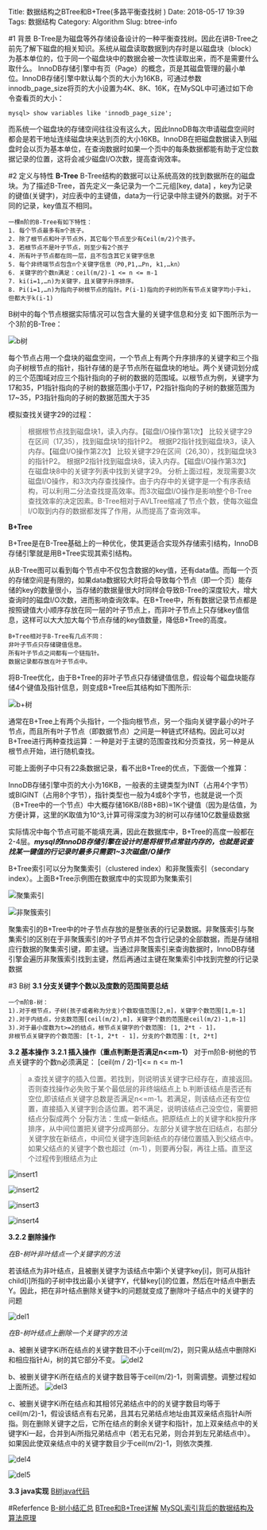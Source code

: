 Title: 数据结构之BTree和B+Tree(多路平衡查找树 )
Date: 2018-05-17 19:39
Tags: 数据结构
Category: Algorithm
Slug: btree-info







#1 背景
B-Tree是为磁盘等外存储设备设计的一种平衡查找树。因此在讲B-Tree之前先了解下磁盘的相关知识。系统从磁盘读取数据到内存时是以磁盘块（block）为基本单位的，位于同一个磁盘块中的数据会被一次性读取出来，而不是需要什么取什么。
InnoDB存储引擎中有页（Page）的概念，页是其磁盘管理的最小单位。InnoDB存储引擎中默认每个页的大小为16KB，可通过参数innodb_page_size将页的大小设置为4K、8K、16K，在MySQL中可通过如下命令查看页的大小：
```
mysql> show variables like 'innodb_page_size';
```

而系统一个磁盘块的存储空间往往没有这么大，因此InnoDB每次申请磁盘空间时都会是若干地址连续磁盘块来达到页的大小16KB。InnoDB在把磁盘数据读入到磁盘时会以页为基本单位，在查询数据时如果一个页中的每条数据都能有助于定位数据记录的位置，这将会减少磁盘I/O次数，提高查询效率。


#2 定义与特性
**B-Tree**
B-Tree结构的数据可以让系统高效的找到数据所在的磁盘块。为了描述B-Tree，首先定义一条记录为一个二元组[key, data] ，key为记录的键值(关键字)，对应表中的主键值，data为一行记录中除主键外的数据。对于不同的记录，key值互不相同。

```
一棵m阶的B-Tree有如下特性： 
1. 每个节点最多有m个孩子。 
2. 除了根节点和叶子节点外，其它每个节点至少有Ceil(m/2)个孩子。 
3. 若根节点不是叶子节点，则至少有2个孩子 
4. 所有叶子节点都在同一层，且不包含其它关键字信息 
5. 每个非终端节点包含n个关键字信息（P0,P1,…Pn, k1,…kn） 
6. 关键字的个数n满足：ceil(m/2)-1 <= n <= m-1 
7. ki(i=1,…n)为关键字，且关键字升序排序。 
8. Pi(i=1,…n)为指向子树根节点的指针。P(i-1)指向的子树的所有节点关键字均小于ki，但都大于k(i-1)
```
B树中的每个节点根据实际情况可以包含大量的关键字信息和分支
如下图所示为一个3阶的B-Tree：

![b树](https://upload-images.jianshu.io/upload_images/10175660-3248451368a5f4d4.jpg?imageMogr2/auto-orient/strip%7CimageView2/2/w/1240)

每个节点占用一个盘块的磁盘空间，一个节点上有两个升序排序的关键字和三个指向子树根节点的指针，指针存储的是子节点所在磁盘块的地址。两个关键词划分成的三个范围域对应三个指针指向的子树的数据的范围域。以根节点为例，关键字为17和35，P1指针指向的子树的数据范围小于17，P2指针指向的子树的数据范围为17~35，P3指针指向的子树的数据范围大于35

模拟查找关键字29的过程：
>根据根节点找到磁盘块1，读入内存。【磁盘I/O操作第1次】
比较关键字29在区间（17,35），找到磁盘块1的指针P2。
根据P2指针找到磁盘块3，读入内存。【磁盘I/O操作第2次】
比较关键字29在区间（26,30），找到磁盘块3的指针P2。
根据P2指针找到磁盘块8，读入内存。【磁盘I/O操作第3次】
在磁盘块8中的关键字列表中找到关键字29。
分析上面过程，发现需要3次磁盘I/O操作，和3次内存查找操作。由于内存中的关键字是一个有序表结构，可以利用二分法查找提高效率。而3次磁盘I/O操作是影响整个B-Tree查找效率的决定因素。B-Tree相对于AVLTree缩减了节点个数，使每次磁盘I/O取到内存的数据都发挥了作用，从而提高了查询效率。


**B+Tree**

B+Tree是在B-Tree基础上的一种优化，使其更适合实现外存储索引结构，InnoDB存储引擎就是用B+Tree实现其索引结构。

从B-Tree图可以看到每个节点中不仅包含数据的key值，还有data值。而每一个页的存储空间是有限的，如果data数据较大时将会导致每个节点（即一个页）能存储的key的数量很小，当存储的数据量很大时同样会导致B-Tree的深度较大，增大查询时的磁盘I/O次数，进而影响查询效率。在B+Tree中，所有数据记录节点都是按照键值大小顺序存放在同一层的叶子节点上，而非叶子节点上只存储key值信息，这样可以大大加大每个节点存储的key值数量，降低B+Tree的高度。

```
B+Tree相对于B-Tree有几点不同：
非叶子节点只存储键值信息。
所有叶子节点之间都有一个链指针。
数据记录都存放在叶子节点中。
```

将B-Tree优化，由于B+Tree的非叶子节点只存储键值信息，假设每个磁盘块能存储4个键值及指针信息，则变成B+Tree后其结构如下图所示:

![b+树](https://upload-images.jianshu.io/upload_images/10175660-c1d98d671cac4520.jpg?imageMogr2/auto-orient/strip%7CimageView2/2/w/1240)

通常在B+Tree上有两个头指针，一个指向根节点，另一个指向关键字最小的叶子节点，而且所有叶子节点（即数据节点）之间是一种链式环结构。因此可以对B+Tree进行两种查找运算：一种是对于主键的范围查找和分页查找，另一种是从根节点开始，进行随机查找。

可能上面例子中只有22条数据记录，看不出B+Tree的优点，下面做一个推算：

InnoDB存储引擎中页的大小为16KB，一般表的主键类型为INT（占用4个字节）或BIGINT（占用8个字节），指针类型也一般为4或8个字节，也就是说一个页（B+Tree中的一个节点）中大概存储16KB/(8B+8B)=1K个键值（因为是估值，为方便计算，这里的K取值为10^3,计算可得深度为3的树可以存储10亿数量级数据

实际情况中每个节点可能不能填充满，因此在数据库中，B+Tree的高度一般都在2-4层。***mysql的InnoDB存储引擎在设计时是将根节点常驻内存的，也就是说查找某一键值的行记录时最多只需要1~3次磁盘I/O操作***

B+Tree索引可以分为聚集索引（clustered index）和非聚簇索引（secondary index）。上面B+Tree示例图在数据库中的实现即为聚集索引

![聚集索引](https://upload-images.jianshu.io/upload_images/10175660-a8b91ccfb9e05f08.png?imageMogr2/auto-orient/strip%7CimageView2/2/w/1240)

![非聚簇索引](https://upload-images.jianshu.io/upload_images/10175660-a2df181e11d23f0d.png?imageMogr2/auto-orient/strip%7CimageView2/2/w/1240)

聚集索引的B+Tree中的叶子节点存放的是整张表的行记录数据。非聚簇索引与聚集索引的区别在于非聚簇索引的叶子节点并不包含行记录的全部数据，而是存储相应行数据的聚集索引键，即主键。当通过非聚簇索引来查询数据时，InnoDB存储引擎会遍历非聚簇索引找到主键，然后再通过主键在聚集索引中找到完整的行记录数据


 #3 B树
**3.1 分支关键字个数以及度数的范围简要总结**
```
一个m阶B-树：
1).对于根节点，子树(孩子或者称为分支)个数取值范围[2,m]，关键字个数范围[1,m-1]
2).对于内结点，分支数范围[ceil(m/2),m]，关键字个数的范围是ceil(m/2)-1,m-1]
3).对于最小度数为t>=2的结点，根节点关键字的个数范围: [1, 2*t - 1]，
非根节点关键字的个数范围: [t-1, 2*t - 1]，分支的个数范围：[t, 2*t]
```


**3.2 基本操作**
**3.2.1 插入操作（重点判断是否满足n<=m-1）**
对于m阶B-树他的节点关键字的个数n必须满足： [ceil(m / 2)-1]<= n <= m-1

>a.查找关键字的插入位置。若找到，则说明该关键字已经存在，直接返回。否则查找操作必失败于某个最低层的非终端结点上
>b.判断该结点是否还有空位,即该结点关键字总数是否满足n<=m-1。若满足，则该结点还有空位置，直接插入关键字到合适位置。若不满足，说明该结点己没空位，需要把结点分裂成两个
>分裂方法：生成一新结点。把原结点上的关键字和k按升序排序，从中间位置把关键字分成两部分。左部分关键字放在旧结点，右部分关键字放在新结点，中间位关键字连同新结点的存储位置插入到父结点中。如果父结点的关键字个数也超过（m-1），则要再分裂，再往上插。直至这个过程传到根结点为止

![insert1](https://upload-images.jianshu.io/upload_images/10175660-bc72c3b2fad1b2b6.jpg?imageMogr2/auto-orient/strip%7CimageView2/2/w/1240)

![insert2](https://upload-images.jianshu.io/upload_images/10175660-d980073e1ecb257f.jpg?imageMogr2/auto-orient/strip%7CimageView2/2/w/1240)

![insert3](https://upload-images.jianshu.io/upload_images/10175660-e9cda2f73087ae02.png?imageMogr2/auto-orient/strip%7CimageView2/2/w/1240)

![insert4](https://upload-images.jianshu.io/upload_images/10175660-dc6a23d31fe01e62.png?imageMogr2/auto-orient/strip%7CimageView2/2/w/1240)


**3.2.2 删除操作**

*在B-树叶非叶结点一个关键字的方法*

若该结点为非叶结点，且被删关键字为该结点中第i个关键字key[i]，则可从指针child[i]所指的子树中找出最小关键字Y，代替key[i]的位置，然后在叶结点中删去Y。因此，把在非叶结点删除关键字k的问题就变成了删除叶子结点中的关键字的问题

![del1](https://upload-images.jianshu.io/upload_images/10175660-cb60cbf8005371e4.jpg?imageMogr2/auto-orient/strip%7CimageView2/2/w/1240)

*在B-树叶结点上删除一个关键字的方法*

a、被删关键字Ki所在结点的关键字数目不小于ceil(m/2)，则只需从结点中删除Ki和相应指针Ai，树的其它部分不变。
![del2](https://upload-images.jianshu.io/upload_images/10175660-278f56c3febee4ca.jpg?imageMogr2/auto-orient/strip%7CimageView2/2/w/1240)

b、被删关键字Ki所在结点的关键字数目等于ceil(m/2)-1，则需调整。调整过程如上面所述。
![del3](https://upload-images.jianshu.io/upload_images/10175660-b477cb2bbf66e206.jpg?imageMogr2/auto-orient/strip%7CimageView2/2/w/1240)

c、被删关键字Ki所在结点和其相邻兄弟结点中的的关键字数目均等于ceil(m/2)-1，假设该结点有右兄弟，且其右兄弟结点地址由其双亲结点指针Ai所指。则在删除关键字之后，它所在结点的剩余关键字和指针，加上双亲结点中的关键字Ki一起，合并到Ai所指兄弟结点中（若无右兄弟，则合并到左兄弟结点中）。如果因此使双亲结点中的关键字数目少于ceil(m/2)-1，则依次类推.

![del4](https://upload-images.jianshu.io/upload_images/10175660-9dfb72ec5b23a15a.jpg?imageMogr2/auto-orient/strip%7CimageView2/2/w/1240)

![del5](https://upload-images.jianshu.io/upload_images/10175660-15695ec4fafdc96f.jpg?imageMogr2/auto-orient/strip%7CimageView2/2/w/1240)

**3.3 java实现**
[B树java代码](https://github.com/nicky-chen/Alogmi/tree/master/src/com/nicky/tree/btree)

#Referfence
[B-树小结汇总](http://www.cnblogs.com/biyeymyhjob/archive/2012/07/25/2608412.html)
[BTree和B+Tree详解](http://www.cnblogs.com/vianzhang/p/7922426.html)
[MySQL索引背后的数据结构及算法原理](http://blog.codinglabs.org/articles/theory-of-mysql-index.html)
